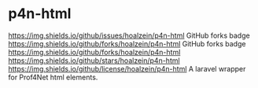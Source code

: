 # p4n-html
https://img.shields.io/github/issues/hoalzein/p4n-html
GitHub forks badge	https://img.shields.io/github/forks/hoalzein/p4n-html
GitHub forks badge	https://img.shields.io/github/forks/hoalzein/p4n-html
https://img.shields.io/github/stars/hoalzein/p4n-html
https://img.shields.io/github/license/hoalzein/p4n-html
A laravel wrapper for Prof4Net html elements.
